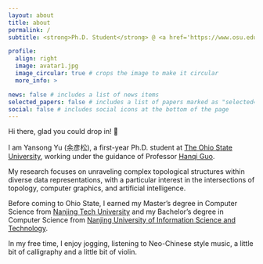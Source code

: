 ```yaml
---
layout: about
title: about
permalink: /
subtitle: <strong>Ph.D. Student</strong> @ <a href='https://www.osu.edu/'>OSU</a> • <strong>Previously:</strong> <a href='https://en.njtech.edu.cn/'>NJTECH</a> / <a href='https://en.nuist.edu.cn/mainm.psp'>NUIST</a> • Computer Graphics Fan

profile:
  align: right
  image: avatar1.jpg
  image_circular: true # crops the image to make it circular
  more_info: >

news: false # includes a list of news items
selected_papers: false # includes a list of papers marked as "selected={true}"
social: false # includes social icons at the bottom of the page
---
```

 
Hi there, glad you could drop in! 👋

I am Yansong Yu (余彦松), a first-year Ph.D. student at <a href="https://www.osu.edu/">The Ohio State University</a>, working under the guidance of Professor <a href="https://hguo.github.io">Hanqi Guo</a>. 

My research focuses on unraveling complex topological structures within diverse data representations, with a particular interest in the intersections of topology, computer graphics, and artificial intelligence.

Before coming to Ohio State, I earned my Master’s degree in Computer Science from <a href="https://en.njtech.edu.cn/">Nanjing Tech University</a> and my Bachelor’s degree in Computer Science from <a href="https://en.nuist.edu.cn/mainm.psp">Nanjing University of Information Science and Technology</a>.

In my free time, I enjoy jogging, listening to Neo-Chinese style music, a little bit of calligraphy and a little bit of violin.



